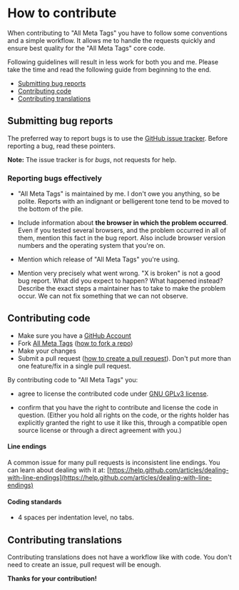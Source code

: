 # How to contribute

When contributing to "All Meta Tags" you have to follow some conventions and a simple workflow. It allows me to handle the requests quickly and ensure best quality
for the "All Meta Tags" core code.

Following guidelines will result in less work for both you and me. Please take the time and read the following guide from beginning to the end.

- [Submitting bug reports](#submitting-bug-reports-)
- [Contributing code](#contributing-code-)
- [Contributing translations](#contributing-translations-)


## Submitting bug reports

The preferred way to report bugs is to use the [GitHub issue tracker](https://github.com/ArthurGareginyan/all-meta-tags/issues). Before reporting a bug, read these pointers.

**Note:** The issue tracker is for *bugs*, not requests for help.


### Reporting bugs effectively

- "All Meta Tags" is maintained by me. I don't owe you anything, so be polite. Reports with an indignant or belligerent tone tend to be moved to the bottom of the pile.

- Include information about **the browser in which the problem occurred**. Even if you tested several browsers, and the problem occurred in all of them, mention this fact in the bug report. Also include browser version numbers and the operating system that you're on.

- Mention which release of "All Meta Tags" you're using.

- Mention very precisely what went wrong. "X is broken" is not a good bug report. What did you expect to happen? What happened instead? Describe the exact steps a maintainer has to take to make the problem occur. We can not fix something that we can not observe.


## Contributing code

- Make sure you have a [GitHub Account](https://github.com/signup/free)
- Fork [All Meta Tags](https://github.com/ArthurGareginyan/all-meta-tags)
  ([how to fork a repo](https://help.github.com/articles/fork-a-repo))
- Make your changes
- Submit a pull request ([how to create a pull request](https://help.github.com/articles/fork-a-repo)). Don't put more than one feature/fix in a single pull request.

By contributing code to "All Meta Tags" you:

 - agree to license the contributed code under [GNU GPLv3 license](http://www.gnu.org/licenses/gpl-3.0.html).

 - confirm that you have the right to contribute and license the code
   in question. (Either you hold all rights on the code, or the rights
   holder has explicitly granted the right to use it like this,
   through a compatible open source license or through a direct
   agreement with you.)


#### Line endings

A common issue for many pull requests is inconsistent line endings. You can
learn about dealing with it at: [https://help.github.com/articles/dealing-with-line-endings](https://help.github.com/articles/dealing-with-line-endings)


#### Coding standards

- 4 spaces per indentation level, no tabs.


## Contributing translations

Contributing translations does not have a workflow like with code. You don't
need to create an issue, pull request will be enough.


**Thanks for your contribution!**
